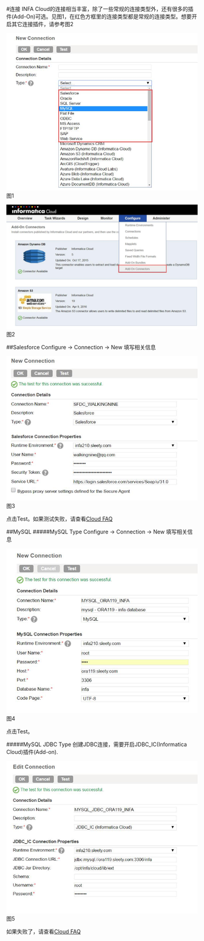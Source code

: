 #连接
INFA Cloud的连接相当丰富，除了一些常规的连接类型外，还有很多的插件(Add-On)可选。见图1，在红色方框里的连接类型都是常规的连接类型。想要开启其它连接插件，请参考图2

![连接列表](cloud_Connection_list.jpg) 图1

![连接插件](cloud_Connection_addon.jpg) 图2

##Salesforce
Configure -> Connection -> New 填写相关信息

![SFDC Connection](SFDC_Connection_successful.jpg) 图3

点击Test。如果测试失败，请查看[Cloud FAQ](../../FAQ/CLOUD/README.md)

##MySQL
#####MySQL Type
Configure -> Connection -> New 填写相关信息

![MySQL Connection](MYSQL_Connection_successful.jpg) 图4

点击Test。

#####MySQL JDBC Type
创建JDBC连接，需要开启JDBC_IC(Informatica Cloud)插件(Add-on).

![MYSQL JDBC CONNECTION](cloud_JDBC_Connection_successful.jpg) 图5

如果失败了，请查看[Cloud FAQ](../../FAQ/CLOUD/README.md)

